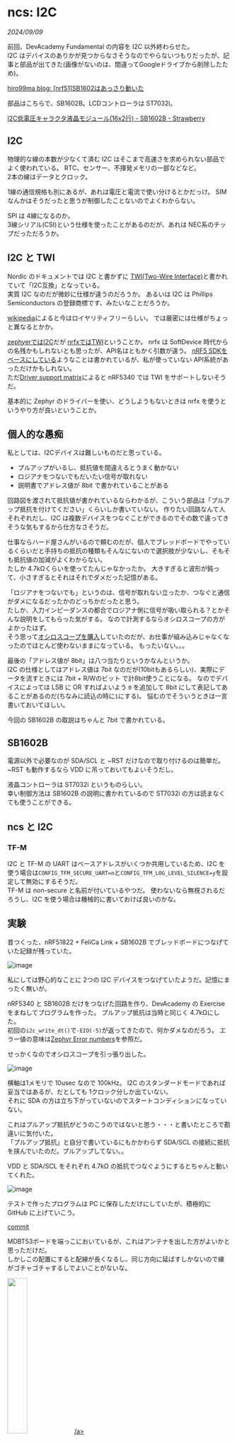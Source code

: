 # ncs: I2C

<i>2024/09/09</i>

前回、DevAcademy Fundamental の内容を I2C 以外終わらせた。  
I2C はデバイスのありかが見つからなさそうなのでやらないつもりだったが、記事と部品が出てきた(画像がないのは、間違ってGoogleドライブから削除したため)。

[hiro99ma blog: \[nrf51\]SB1602はあっさり動いた](https://hiro99ma.blogspot.com/2015/04/nrf51sb1602.html)

部品はこちらで、SB1602B。LCDコントローラは ST7032i。

[I2C低電圧キャラクタ液晶モジュール(16x2行) - SB1602B - Strawberry](https://strawberry-linux.com/catalog/items?code=27001)

## I2C

物理的な線の本数が少なくて済む I2C はそこまで高速さを求められない部品でよく使われている。
RTC、センサー、不揮発メモリの一部などなど。  
2本の線はデータとクロック。

1線の通信規格も別にあるが、あれは電圧と電流で使い分けるとかだっけ。
SIMなんかはそうだったと思うが制御したことないのでよくわからない。

SPI は 4線になるのか。  
3線シリアル(CSI)という仕様を使ったことがあるのだが、あれは NEC系のチップだっただろうか。

## I2C と TWI

Nordic のドキュメントでは I2C と書かずに [TWI(Two-Wire Interface)](https://academy.nordicsemi.com/courses/nrf-connect-sdk-fundamentals/lessons/lesson-6-serial-com-i2c/topic/i2c-protocol/)と書かれていて「I2C互換」となっている。  
実質 I2C なのだが微妙に仕様が違うのだろうか。
あるいは I2C は Phillips Semiconductors の登録商標です、みたいなことだろうか。

[wikipedia](https://ja.wikipedia.org/wiki/I2C)によると今はロイヤリティフリーらしい。
では厳密には仕様がちょっと異なるとかか。

[zephyerではI2C](https://docs.nordicsemi.com/bundle/ncs-latest/page/zephyr/hardware/peripherals/i2c.html)だが [nrfxではTWI](https://docs.nordicsemi.com/bundle/ncs-2.6.1/page/nrfx/drivers/twi/index.html)ということか。
nrfx は SoftDevice 時代からの名残かもしれないとも思ったが、API名はともかく引数が違う。
[nRF5 SDKをベースにしている](https://docs.nordicsemi.com/bundle/ncs-2.6.1/page/nrfx/index.html)ようなことは書かれているが、私が使っていない API系統があっただけかもしれない。  
ただ[Driver support matrix](https://docs.nordicsemi.com/bundle/ncs-2.6.1/page/nrfx/drv_supp_matrix.html#nrfx_drv_supp_matrix_1nrfx_drv_supp_matrix_table)によると nRF5340 では TWI をサポートしないそうだ。

基本的に Zephyr のドライバーを使い、どうしようもないときは nrfx を使うというやり方が良いということか。

## 個人的な愚痴

私としては、I2Cデバイスは難しいものだと思っている。

* プルアップがいるし、抵抗値を間違えるとうまく動かない
* ロジアナをつないでもだいたい信号が取れない
* 説明書でアドレス値が 8bit で書かれていることがある

回路図を渡されて抵抗値が書かれているならわかるが、こういう部品は「プルアップ抵抗を付けてください」くらいしか書いていない。
作りたい回路なんて人それぞれだし、I2C は複数デバイスをつなぐことができるのでその数で違ってきそうな気もするから仕方なさそうだ。

仕事ならハード屋さんがいるので頼むのだが、個人でブレッドボードでやっているくらいだと手持ちの抵抗の種類もそんなにないので選択肢が少ないし、そもそも抵抗値の加減がよくわからない。  
たしか 4.7kΩくらいを使ってたんじゃなかったか。
大きすぎると波形が鈍って、小さすぎるとそれはそれでダメだった記憶がある。

「ロジアナをつないでも」というのは、信号が取れない立ったか、つなぐと通信がダメになるだったかのどっちかだったと思う。  
たしか、入力インピーダンスの都合でロジアナ側に信号が吸い取られる？とかそんな説明をしてもらった気がする。
なので計測するならオシロスコープの方がよかったはず。  
そう思って[オシロスコープを購入](https://hiro99ma.blogspot.com/2019/03/blog-post.html)していたのだが、お仕事が組み込みじゃなくなったのでほとんど使わないままになっている。
もったいない。。。

最後の「アドレス値が 8bit」は八つ当たりというかなんというか。  
I2C の仕様としてはアドレス値は 7bit なのだが(10bitもあるらしい)、実際にデータを流すときには 7bit + R/Wのビット で計8bit使うことになる。
なのでデバイスによっては LSB に OR すればよいよう `0` を追加して 8bit にして表記してあることがあるのだ(ちなみに読込の時に`1`にする)。
悩むのでそういうときは一言書いておいてほしい。

今回の SB1602B の取説はちゃんと 7bit で書かれている。

## SB1602B

電源以外で必要なのが SDA/SCL と ~RST だけなので取り付けるのは簡単だ。  
~RST も動作するなら VDD に吊っておいてもよいそうだし。

液晶コントローラは ST7032i というものらしい。  
幸い制御方法は SB1602B の説明に書かれているので ST7032i の方は読まなくても使うことができる。

## ncs と I2C

### TF-M

I2C と TF-M の UART はベースアドレスがいくつか共用しているため、I2C を使う場合は`CONFIG_TFM_SECURE_UART=n`と`CONFIG_TFM_LOG_LEVEL_SILENCE=y`を設定して無効にするそうだ。  
TF-M は non-secure と名前が付いているやつだ。
使わないなら無視されるだろうし、I2C を使う場合は機械的に書いておけば良いのかな。


## 実験

昔つくった、nRF51822 + FeliCa Link + SB1602B でブレッドボードにつなげていた記録が残っていた。

![image](20150418.PNG)

私にしては野心的なことに 2つの I2C デバイスをつなげていたようだ。記憶にまったく無いが。

nRF5340 と SB1602B だけをつなげた回路を作り、DevAcademy の Exercise をまねしてプログラムを作った。
プルアップ抵抗は当時と同じく 4.7kΩにした。  
初回の`i2c_write_dt()`で`-EIO(-5)`が返ってきたので、何かダメなのだろう。
エラー値の意味は[Zephyr Error numbers](https://docs.zephyrproject.org/apidoc/latest/group__system__errno.html)を参照だ。

せっかくなのでオシロスコープを引っ張り出した。

![image](20240909a-1.png)

横軸は1メモリで 10usec なので 100kHz。
I2C のスタンダードモードであれば妥当ではあるが、だとしても 1クロック分しか出ていない。  
それに SDA の方は立ち下がっていないのでスタートコンディションになっていない。

これはプルアップ抵抗がどうのこうのではないと思う・・・と書いたところで勘違いに気付いた。  
「プルアップ抵抗」と自分で書いているにもかかわらず SDA/SCL の接続に抵抗を挟んでいたのだ。プルアップしてない。。

VDD と SDA/SCL をそれぞれ 4.7kΩ の抵抗でつなぐようにするとちゃんと動いてくれた。

![image](20240909a-2.png)

テストで作ったプログラムは PC に保存しただけにしていたが、積極的に GitHub に上げていこう。

[commit](https://github.com/hirokuma/ncs-i2c-sb1602b)

MDBT53ボードを端っこにおいているが、これはアンテナを出した方がよいかと思っただけだ。  
しかしこの配置にすると配線が長くなるし、同じ方向に延ばすしかないので線がゴチャゴチャするしでよいことがないな。

<a href="./20240909a-3.png"><img src="./20240909a-3.png" width="30%">/a>

